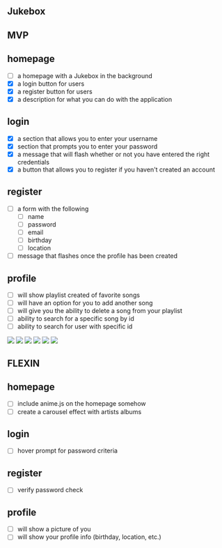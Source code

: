 ## Jukebox

## MVP 

## homepage 
- [ ] a homepage with a Jukebox in the background 
- [X] a login button for users 
- [X] a register button for users 
- [X] a description for what you can do with the application 

## login 
- [X] a section that allows you to enter your username 
- [X] section that prompts you to enter your password
- [X] a message that will flash whether or not you have entered the right credentials 
- [X] a button that allows you to register if you haven't created an account 

## register 
- [ ] a form with the following
    - [ ] name
    - [ ] password
    - [ ] email
    - [ ] birthday
    - [ ] location
- [ ] message that flashes once the profile has been created 

## profile 
- [ ] will show playlist created of favorite songs
- [ ] will have an option for you to add another song
- [ ] will give you the ability to delete a song from your playlist 
- [ ] ability to search for a specific song by id 
- [ ] ability to search for user with specific id

![](IMG_3005.jpeg)
![](IMG_3006.jpeg)
![](IMG_3007.jpeg)
![](IMG_3008.jpeg)
![](IMG_2020-07-02.jpeg)
![](IMG_2-20.jpeg)


## FLEXIN

## homepage
- [ ] include anime.js on the homepage somehow
- [ ] create a carousel effect with artists albums

## login
- [ ] hover prompt for password criteria 


## register 
- [ ] verify password check

## profile
- [ ] will show a picture of you
- [ ] will show your profile info (birthday, location, etc.)